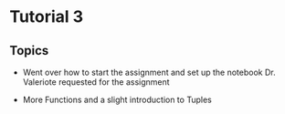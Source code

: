# Tutorial 3



## Topics 

-  Went over how to start the assignment and set up the notebook Dr. Valeriote requested for the assignment 

-  More Functions and a slight introduction to Tuples

